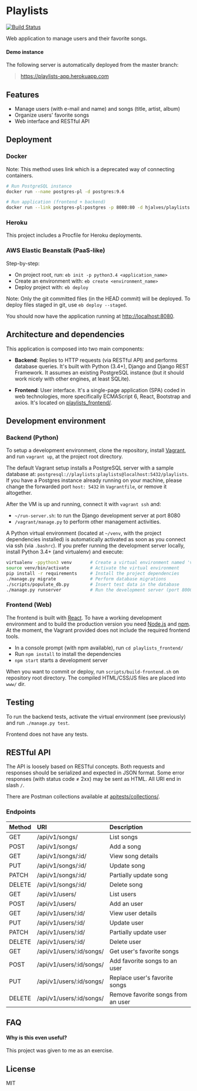 # Playlists

[![Build Status](https://travis-ci.org/hjalves/playlists.svg?branch=master)](https://travis-ci.org/hjalves/playlists)

Web application to manage users and their favorite songs.


#### Demo instance

The following server is automatically deployed from the master branch:

> https://playlists-app.herokuapp.com


## Features

- Manage users (with e-mail and name) and songs (title, artist, album)
- Organize users' favorite songs
- Web interface and RESTful API

## Deployment

### Docker

Note: This method uses link which is a deprecated way of connecting containers.

```bash
# Run PostgreSQL instance
docker run --name postgres-pl -d postgres:9.6

# Run application (frontend + backend)
docker run --link postgres-pl:postgres -p 8080:80 -d hjalves/playlists:latest
```

### Heroku

This project includes a Procfile for Heroku deployments. 

### AWS Elastic Beanstalk (PaaS-like)

Step-by-step:

- On project root, run: `eb init -p python3.4 <application_name>`
- Create an environment with: `eb create <environment_name>`
- Deploy project with: `eb deploy`

Note: Only the git committed files (in the HEAD commit) will be deployed.
To deploy files staged in git, use `eb deploy --staged`.


You should now have the application running at 
[http://localhost:8080](http://localhost:8080).


## Architecture and dependencies

This application is composed into two main components:

- **Backend**: Replies to HTTP requests (via RESTful API) and performs database
queries. It's built with Python (3.4+), Django and Django REST Framework.
It assumes an existing PostgreSQL instance (but it should work nicely
with other engines, at least SQLite).

- **Frontend**: User interface. It's a single-page application (SPA) 
coded in web technologies, more specifically ECMAScript 6, React, Bootstrap
and axios. It's located on [playlists_frontend/](playlists_frontend/).


## Development environment

### Backend (Python)

To setup a development environment, clone the repository,
install [Vagrant](https://www.vagrantup.com/),
and run `vagrant up`, at the project root directory.

The default Vagrant setup installs a PostgreSQL server with a sample database
at: `postgresql://playlists:playlists@localhost:5432/playlists`.
If you have a Postgres instance already running on your machine, please change
the forwarded port `host: 5432` in `Vagrantfile`, or remove it altogether.

After the VM is up and running, connect it with `vagrant ssh` and:

- `~/run-server.sh`: to run the Django development server at port 8080
- `/vagrant/manage.py` to perform other management activities.

A Python virtual environment (located at `~/venv`, with the project
dependencies installed) is automatically activated as soon as you connect
via ssh (via `.bashrc`). If you prefer running the development server locally,
install Python 3.4+ (and virtualenv) and execute:

```bash
virtualenv -ppython3 venv       # Create a virtual environment named 'venv'
source venv/bin/activate        # Activate the virtual environment
pip install -r requirements     # Install the project dependencies
./manage.py migrate             # Perform database migrations
./scripts/populate_db.py        # Insert test data in the database
./manage.py runserver           # Run the development server (port 8000)
```

### Frontend (Web)

The frontend is built with [React](https://reactjs.org/). To have a working
development environment and to build the production version 
you need [Node.js](https://nodejs.org/) and [npm](https://www.npmjs.com/).
At the moment, the Vagrant provided does not include the required frontend
tools.

- In a console prompt (with npm available), run `cd playlists_frontend/`
- Run `npm install` to install the dependencies
- `npm start` starts a development server

When you want to commit or deploy, run `scripts/build-frontend.sh` on repository
root directory. The compiled HTML/CSS/JS files are placed into `www/` dir.

## Testing

To run the backend tests, activate the virtual environment (see previously)
and run `./manage.py test`.

Frontend does not have any tests.


## RESTful API

The API is loosely based on RESTful concepts. Both requests and responses
should be serialized and expected in JSON format. Some error responses
(with status code ≠ 2xx) may be sent as HTML. All URI end in slash `/`.

There are Postman collections available at
[apitests/collections/](apitests/collections/).

### Endpoints

| Method | URI                       | Description                        |
| ------ |:--------------------------|:-----------------------------------|
| GET    | /api/v1/songs/            | List songs                         |
| POST   | /api/v1/songs/            | Add a song                         |
| GET    | /api/v1/songs/:id/        | View song details                  |
| PUT    | /api/v1/songs/:id/        | Update song                        |
| PATCH  | /api/v1/songs/:id/        | Partially update song              |
| DELETE | /api/v1/songs/:id/        | Delete song                        |
| GET    | /api/v1/users/            | List users                         |
| POST   | /api/v1/users/            | Add an user                        |
| GET    | /api/v1/users/:id/        | View user details                  |
| PUT    | /api/v1/users/:id/        | Update user                        |
| PATCH  | /api/v1/users/:id/        | Partially update user              |
| DELETE | /api/v1/users/:id/        | Delete user                        |
| GET    | /api/v1/users/:id/songs/  | Get user's favorite songs          |
| POST   | /api/v1/users/:id/songs/  | Add favorite songs to an user      |
| PUT    | /api/v1/users/:id/songs/  | Replace user's favorite songs      |
| DELETE | /api/v1/users/:id/songs/  | Remove favorite songs from an user |


## FAQ

#### Why is this even useful? 

This project was given to me as an exercise. 

## License

MIT

